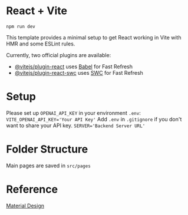 # React + Vite

`npm run dev`

This template provides a minimal setup to get React working in Vite with HMR and some ESLint rules.

Currently, two official plugins are available:

- [@vitejs/plugin-react](https://github.com/vitejs/vite-plugin-react/blob/main/packages/plugin-react/README.md) uses [Babel](https://babeljs.io/) for Fast Refresh
- [@vitejs/plugin-react-swc](https://github.com/vitejs/vite-plugin-react-swc) uses [SWC](https://swc.rs/) for Fast Refresh

# Setup
Please set up `OPENAI_API_KEY` in your environment `.env`:
`VITE_OPENAI_API_KEY='Your API Key'`
Add `.env` in `.gitignore` if you don't want to share your API key.
`SERVER='Backend Server URL'`

# Folder Structure
Main pages are saved in `src/pages`

# Reference
[Material Design](https://mui.com/material-ui/getting-started/)
